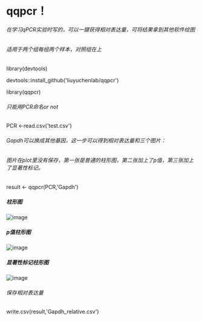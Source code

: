 # qqpcr！ 
###### 在学习qPCR实验时写的，可以一键获得相对表达量，可将结果拿到其他软件绘图
###### 适用于两个组每组两个样本，对照组在上


library(devtools)  

devtools::install_github('liuyuchenlab/qqpcr')  

library(qqpcr)  

###### 只能用PCR命名or not  

PCR <-read.csv('test.csv')  

###### Gapdh可以换成其他基因，这一步可以得到相对表达量和三个图片：  

###### 图片在plot里没有保存，第一张是普通的柱形图，第二张加上了p值，第三张加上了显著性标记。  

result <- qqpcr(PCR,'Gapdh')  

##### 柱形图  
![image](https://github.com/liuyuchenlab/qqpcr/assets/131852185/0d421abe-6cc9-47fc-be97-1622fe80c0c9)  

##### p值柱形图  
![image](https://github.com/liuyuchenlab/qqpcr/assets/131852185/df40ac97-74ea-4642-87c4-be2d18c1851e)  

##### 显著性标记柱形图  

![image](https://github.com/liuyuchenlab/qqpcr/assets/131852185/303d40f6-083b-4fe0-993e-3954ed8609cb)  



###### 保存相对表达量  

write.csv(result,'Gapdh_relative.csv') 

